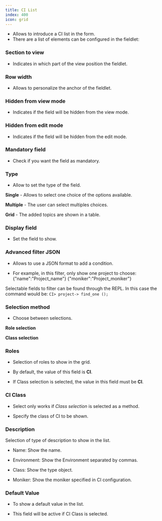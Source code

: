 ```yaml
---
title: CI List
index: 400
icon: grid
---
```

* Allows to introduce a CI list in the form.
* There are a list of elements can be configured in the fieldlet:


### Section to view
* Indicates in which part of the view position the fieldlet.


### Row width
* Allows to personalize the anchor of the fieldlet.


### Hidden from view mode
* Indicates if the field will be hidden from the view mode.


### Hidden from edit mode
* Indicates if the field will be hidden from the edit mode.


### Mandatory field
* Check if you want the field as mandatory.


### Type
* Allow to set the type of the field.  

**Single** - Allows to select one choice of the options available.

**Multiple** - The user can select multiples choices.

**Grid** - The added topics are shown in a table. 


### Display field
* Set the field to show.


### Advanced filter JSON
* Allows to use a JSON format to add a condition.

* For example, in this filter, only show one project to choose:
        {"name":"Project_name"}
        {"moniker":"Project_moniker"}

Selectable fields to filter can be found through the REPL. In this case the command would be: `CI> project-> find_one ();`


### Selection method
* Choose between selections.

**Role selection**


**Class selection**

### Roles

* Selection of roles to show in the grid.

* By default, the value of this field is **CI**.

* If Class selection is selected, the value in this field must be **CI**.


### CI Class

* Select only works if *Class selection* is selected as a method.

* Specify the class of CI to be shown.

### Description

Selection of type of description to show in the list.

* Name: Show the name.

* Environment: Show the Environment separated by commas.

* Class: Show the type object.

* Moniker: Show the moniker specified in CI configuration.

### Default Value

* To show a default value in the list.

* This field will be active if CI Class is selected.

